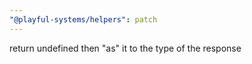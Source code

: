 ```yaml
---
"@playful-systems/helpers": patch
---
```


return undefined then "as" it to the type of the response
